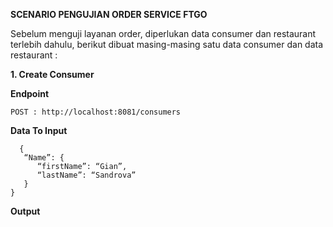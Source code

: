 **SCENARIO PENGUJIAN ORDER SERVICE FTGO**

Sebelum menguji layanan order, diperlukan data consumer dan restaurant terlebih dahulu, berikut dibuat masing-masing satu data consumer dan data restaurant :

**1. Create Consumer**
	
 **Endpoint**
 
 	POST : http://localhost:8081/consumers

  **Data To Input**
  
	  {
	   “Name”: {
	      “firstName”: “Gian”,
	      “lastName”: “Sandrova”
	   }
	}

**Output**

